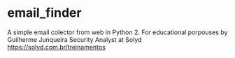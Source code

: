 # email_finder
A simple email colector from web in Python 2. For educational porpouses by Guilherme Junqueira Security Analyst at Solyd https://solyd.com.br/treinamentos
